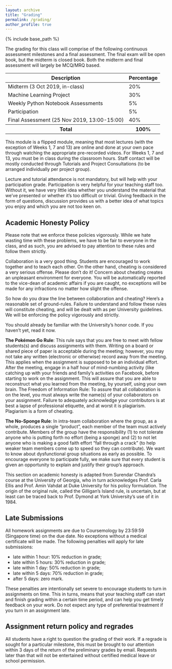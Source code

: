 ```yaml
---
layout: archive
title: "Grading"
permalink: /grading/
author_profile: true
---
```


{% include base_path %}

The grading for this class will comprise of the following continuous
assessment milestones and a final assessment. The final exam will be
open book, but the midterm is closed book.  Both the midterm and final
assessment will largely be MCQ/MRQ based.

<table class="table table-striped" style="margin-left: auto; margin-right:auto">
  <thead class="thead-inverse"><tr><th>Description</th><th>Percentage</th></tr></thead>
  <tbody>
    <tr><td>Midterm (3 Oct 2019, in-class)</td><td>20%</td></tr>
    <tr><td>Machine Learning Project</td><td>30%</td></tr>
    <tr><td>Weekly Python Notebook Assessments</td><td>5%</td></tr>
    <tr><td>Participation</td><td>5%</td></tr>
    <tr><td>Final Assessment (25 Nov 2019, 13:00-15:00)</td><td>40%</td></tr>
    <tr><th><b>Total</b></th><th><b>100%</b></th></tr>
  </tbody>
</table>

This module is a flipped module, meaning that most lectures (with the
exception of Weeks 1, 7 and 13) are online and done at your own pace
through watching the appropriate pre-recorded videos.  For Weeks 1, 7
and 13, you must be in class during the classroom hours.  Staff
contact will be mostly conducted through Tutorials and Project
Consultations (to be arranged individually per project group).

Lecture and tutorial attendance is not mandatory, but will help with
your participation grade. Participation is very helpful for your
teaching staff too. Without it, we have very little idea whether you
understand the material that we’ve presented or whether it’s too
difficult or trivial. Giving feedback in the form of questions,
discussion provides us with a better idea of what topics you enjoy and
which you are not too keen on.

## Academic Honesty Policy

Please note that we enforce these policies vigorously. While we hate
wasting time with these problems, we have to be fair to everyone in
the class, and as such, you are advised to pay attention to these
rules and follow them strictly.

Collaboration is a very good thing. Students are encouraged to work
together and to teach each other. On the other hand, cheating is
considered a very serious offense. Please don’t do it! Concern about
cheating creates an unpleasant environment for everyone. You will be
automatically reported to the vice-dean of academic affairs if you are
caught, no exceptions will be made for any infractions no matter how
slight the offense.

So how do you draw the line between collaboration and cheating? Here’s
a reasonable set of ground-rules. Failure to understand and follow
these rules will constitute cheating, and will be dealt with as per
University guidelines. We will be enforcing the policy vigorously and
strictly.

You should already be familiar with the University’s honor code. If
you haven’t yet, read it now.

**The Pokémon Go Rule**: This rule says that you are free to meet with
fellow students(s) and discuss assignments with them. Writing on a
board or shared piece of paper is acceptable during the meeting;
however, you may not take any written (electronic or otherwise) record
away from the meeting. This applies when the assignment is supposed to
be an individual effort. After the meeting, engage in a half hour of
mind-numbing activity (like catching up with your friends and family’s
activities on Facebook, before starting to work on the
assignment. This will assure that you are able to reconstruct what you
learned from the meeting, by yourself, using your own brain.  The
Freedom of Information Rule: To assure that all collaboration is on
the level, you must always write the name(s) of your collaborators on
your assignment. Failure to adequately acknowledge your contributors
is at best a lapse of professional etiquette, and at worst it is
plagiarism. Plagiarism is a form of cheating.

**The No-Sponge Rule**: In intra-team collaboration where the group,
as a whole, produces a single “product”, each member of the team must
actively contribute. Members of the group have the responsibility (1)
to not tolerate anyone who is putting forth no effort (being a sponge)
and (2) to not let anyone who is making a good faith effort “fall
through a crack” (to help weaker team members come up to speed so they
can contribute). We want to know about dysfunctional group situations
as early as possible. To encourage everyone to participate fully, we
make sure that every student is given an opportunity to explain and
justify their group’s approach.

This section on academic honesty is adapted from Surendar Chandra’s
course at the University of Georgia, who in turn acknowledges
Prof. Carla Ellis and Prof. Amin Vahdat at Duke University for his
policy formulation. The origin of the original rule, called the
Gilligan’s Island rule, is uncertain, but at least can be traced back
to Prof. Dymond at York University’s use of it in 1984.

## Late Submissions

All homework assignments are due to Coursemology by 23:59:59
(Singapore time) on the due date. No exceptions without a medical
certificate will be made. The following penalties will apply for late
submissions:

* late within 1 hour: 10% reduction in grade;
* late within 5 hours: 30% reduction in grade;
* late within 1 day: 50% reduction in grade;
* late within 5 days: 70% reduction in grade;
* after 5 days: zero mark.

These penalties are intentionally set severe to encourage students to
turn in assignments on time. This in turns, means that your teaching
staff can start and finish grading within a certain time period, and
can help you get timely feedback on your work. Do not expect any type
of preferential treatment if you turn in an assignment late.

## Assignment return policy and regrades

All students have a right to question the grading of their work. If a
regrade is sought for a particular milestone, this must be brought to
our attention within 3 days of the return of the preliminary grades by
email. Requests later than that will not be entertained without
certified medical leave or school permission.
